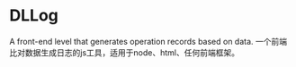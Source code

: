 # DLLog
A front-end level that generates operation records based on data.
一个前端比对数据生成日志的js工具，适用于node、html、任何前端框架。

